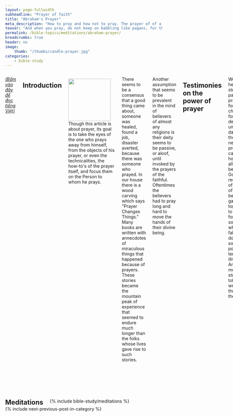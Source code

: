 ```yaml
---
layout: page-fullwidth
subheadline: "Prayer of faith"
title: "Abraham's Prayer"
meta_description: "How to pray and how not to pray. The prayer of of a true prayer warrior"
teaser: "And when you pray, do not keep on babbling like pagans, for they think they will be heard because of their many words (<cite>Matthew 6:7</cite>). Do not be quick with your mouth, do not be hasty in your heart to utter anything before God. God is in heaven and you are on earth, so let your words be few (<cite>Ecclesiastes 5:2</cite>). Then the LORD answered Job out of the whirlwind and said, \"Who is this that darkens counsel by words without knowledge?\" (<cite>Job 38:1-2</cite>)"
permalink: /bible-topics/meditations/abraham-prayer/
breadcrumbs: true
header: no
image:
    thumb: "/thumbs/candle-prayer.jpg"
categories:
    - bible-study
---
```

<!--more-->

<div class="row">
<div class="medium-8 columns" markdown="1">

<em><a href="{{ site.baseurl }}/hoc-kinh-thanh/suy-gam/loi-cau-nguyen-cua-abraham/">(Bấm vào đây để đọc tiếng Việt)</a></em>

## Introduction

<div>
<p>
<img alt src="{{ site.baseurl }}/images/candle-prayer.jpg" style="border: 0px none; margin: 7px 15px 0px 0px; max-width: 100%; height: 136px; padding: 0px; float: left;">
Though this article is about prayer, its goal is to take the eyes of the one who prays away from himself, from the objects of his prayer, or even the technicalities, the how-to's of the prayer itself, and focus them on the Person to whom he prays.
</p>
</div>

There seems to be a consensus that a good thing came about, someone was healed, found a job, disaster averted, because there was someone who prayed. In our house there is a wood carving which says "Prayer Changes Things." Many books are written with annecdotes of miraculous things that happened because of prayers. These stories became the mountain peak of experience that seemed to endure much longer than the folks whose lives gave rise to such stories.

Another assumption that seems to be prevalent in the mind of believers of almost any religions is their deity seems to be passive, or aloof, until invoked by the prayers of the faithful. Oftentimes the believers had to pray long and hard to move the hands of their divine being.
 
## Testimonies on the power of prayer

We often hear stories of parents praying for their children for decades until one day came the good news, the prodigals came home and all praises be to God. And recounts of groups of believers gathered together to pray for someone who had fallen down with some potentially terminal illness. And many more stories told and written through the ages.

There is no doubt God heals and intervenes in the affairs of men, and He treasures the prayers of His saints, He felt every aching heart crying out for redemption, but does He have to wait until someone prays? God loves a sinner more than anyone who might know to pray for him, especially a sinner who has no one to pray for him.

## Abraham, Lot, and Sodom

Genesis 18 and 19 recorded an event in which fire was sent from heaven to destroy the two great cities of biblical time: Sodom and Gomorrah. Special attention is paid to Sodom as it is the place of residence of the nephew of Lot. In this passage we find Abraham praying for Sodom in the way different than anything we often hear in praying circles. We aren't here to study the form, but to study the unfolding of events leading to Abraham's act of praying, as well as the content of his prayer.

The story starts out with the Lord's monologue: <em>"Shall I hide from Abraham what I am about to do?"</em> It was God who chose to reveal to Abraham his plan. Abraham was probably going about his daily routines with fleeting thoughts of when he and his beloved would have a child to continue his lineage. Though a child was born unto him through the maid servant Hagar, he and his wife were very likely wondering if God's promise concerning a child of their own was still something to come though it had been a long time since they first heard it.

Up to this point, Abraham wasn't praying about Sodom, and neither was he praying about his nephew Lot, at least not until the Lord revealed his plan to him. And even when he began to pray, his prayer is unlike anything you and I are familiar with.

Abraham didn't pray about Lot. But upon hearing the Lord share his plan to destroy Sodom, he asked:
 <p class="blockquote">“Will You indeed sweep away the righteous with the wicked? <sup>24</sup>“Suppose there are fifty righteous within the city; will You indeed sweep it away and not spare the place for the sake of the fifty righteous who are in it? <sup>25</sup>“Far be it from You to do such a thing, to slay the righteous with the wicked, so that the righteous and the wicked are treated alike. Far be it from You! Shall not the Judge of all the earth deal justly?”</p> 

The Lord answered:

<p class="blockquote">If I find in Sodom fifty righteous within the city, then I will spare the whole place on their account.</p>

Then Abraham proceeded to see how far he can go in numbers of righteous before the Lord would destroy the city. Forty five righteous? Forty? Thirty? Twenty? And finally ten? To each the Lord answered that He wouldn't destroy the city for their sake.

## The most important thing

Why didn't Abraham pray specifically for his nephew Lot? Of course there were many important things in Abraham's life, and Lot was among them (Genesis 13:8-9), but there was something infinitely more important: God's character. As each question was asked with a decreased number of righteous, Abraham felt he knew the Lord a little more. To him, everything else, from Lot, to the city of Sodom, and even to the nagging question in his heart about a promised offspring, and the rest of worldly concerns, pales by comparison to the knowledge of God.

Abraham had an expectation of what the God of the universe should be: "Far be it from You to do such a thing, to slay the righteous with the wicked." Abraham didn't need to go any further. For now he knew even with one righteous in the city, the Lord would spare it for the sake of one. That is the God that Abraham wanted to know, and to trust. He can trust Him with the fate of Lot and Sodom. From this point on, whatever happens he knew all is well. His world is safe.

## Seek first the kingdom of God

> <sup>31</sup>So do not worry, saying, ‘What shall we eat?’ or ‘What shall we drink?’ or ‘What shall we wear?’ <sup>32</sup>For the pagans run after all these things, and your heavenly Father knows that you need them. <sup>33</sup>But <span style="font-weight: bold">seek first his kingdom and his righteousness</span>, and all these things will be given to you as well. <sup>34</sup>Therefore do not worry about tomorrow, for tomorrow will worry about itself. Each day has enough trouble of its own (Matthew 6:31-34).

Seek first God's kingdom and His righteousness. This was what we observed from Abraham's conversation with God.

Surely Abraham is a man like us with many needs to be prayed for. We know he and his wife Sarah are still waiting for God's promise to be fulfilled in their lives concerning a child. We also know he must be anxious about his nephew Lot and his family in Sodom. And then perhaps in their old age they might have some physical needs to be attended to. And other common worries of people of this world.

But we didn't hear any reference to these things in Abraham's prayer to God. Instead we heard him probing the depth of God's love for those who belong to him. If Abraham could trust God on this matter, he could trust Him on everything else.

Abraham must have heard of Sodom's reputation as a very sinful city. Yet he didn't ask God to send fire down to destroy it. He chose instead to focus on the righteous, if any, who might dwell in the city. But his prayer is not just about saving the righteous, it's about the character of God. How God answered Abraham's series of questions will shape in his mind the image of God which in turn will affect his view of the world.

Abraham is truly a man who seeks first God's kingdom and His righteousness.

Abraham's prayer also helps us understand 2 Peter 3:18 which says:

<p class="blockquote">But grow in the grace and knowledge of our Lord and Savior Jesus Christ.</p>

Let Abraham's prayer guide us in how we learn about God.

## His eye is on the sparrow

> <sup>29</sup>Are not two sparrows sold for a penny? Yet not one of them will fall to the ground outside your Father’s care.[a] <sup>30</sup>And even the very hairs of your head are all numbered. <sup>31</sup>So don’t be afraid; you are worth more than many sparrows (Matthew 10:29-31).

If God cares for each sparrow, or even something that seems as insignificant as a strand of hair on your head, wouldn't he also care about important things in your life such as your health, your daily bread, or other concerns that may weigh heavily on your minds? How about things that appear to be spiritual such as ministries, evangelistic endeavors?

## Conclusion

God is not aloof, and neither does He slumber nor sleep. As in the case of Abraham concerning Sodom and his nephew Lot, it was God who brought the news to him. Abraham's prayer was a response to God's gracious wish to share with him what that he could not conceive in his limited understanding: "Shall I hide from Abraham what I'm about to do?"

It was also God who brought to Moses his plan to deliver His people from Egypt while the thoughts of Egypt and the people he once knew had long faded from his memory. Moses was now eighty years old and had been accustomed to a quiet life in the desert. No, he wasn't praying for his still enslaved people, neither was there anyone around who shares his vision of delivering his people from Egypt.

What about Jonah, was it him who loved the people of Nineveh, or was it God? Was it Jonah who had a great vision of evangelizing these people or was it God who revealed to him His heart: "For God so loved the world"?

It was the same way with the apostle Paul. He was busy persecuting Christians when God revealed to him that he was to become instrumental in guiding them in the right path in their new found faith in Christ. As a matter of fact, Paul was already set apart by God in his mother's womb for the work He already planned for him to do (Galatians 1:15), and this was long before Paul knew how to pray.

None of these men took any initiative in these great undertakings. They simply carried on their lives the way they knew best, completely oblivious to the great events that were to take place later after they were brought into the service of the King of heaven.

There are of course times we need to pray, and pray earnestly, for matters of great urgency. Though we know God already knew everything about us, our being able to share our burdens with God is a great blessing, especially when there is a promise that the Holy Spirit will help us express thoughts that otherwise might elude us in our times of need.

But need we pray all the time? Imagine a child talking to his parents incessantly. Prayer is not just about talking to God, but it's about listening as well. Consider listening to God as a an infinitely better form of prayer. And more often than not God speaks to us through Scriptures. Lastly, it's better to be still and acknowledge that He is God.

<p class="blockquote">"And when you pray, do not keep on babbling like pagans, for they think they will be heard because of their many words (Matthew 6:7).</p>

<p class="blockquote">Do not be quick with your mouth, do not be hasty in your heart to utter anything before God. God is in heaven and you are on earth, so let your words be few (Ecclesiastes 5:2).</p>

<p class="blockquote">Then the LORD answered Job out of the whirlwind and said, "Who is this that darkens counsel by words without knowledge?" (Job 38:1-2).</p>

{% include bible-study/bible-study-footer %}
</div><!-- /.medium-8.columns -->
<div class="bible-index medium-4 columns">

<h2 style="margin: 0px">Meditations</h2>
        {% include bible-study/meditations %}
</div><!-- /.medium-4.columns -->
</div><!-- /.row -->

<div class="small-12" style="padding: 0px; border-bottom: none;">
    {% include next-previous-post-in-category %}
</div>

